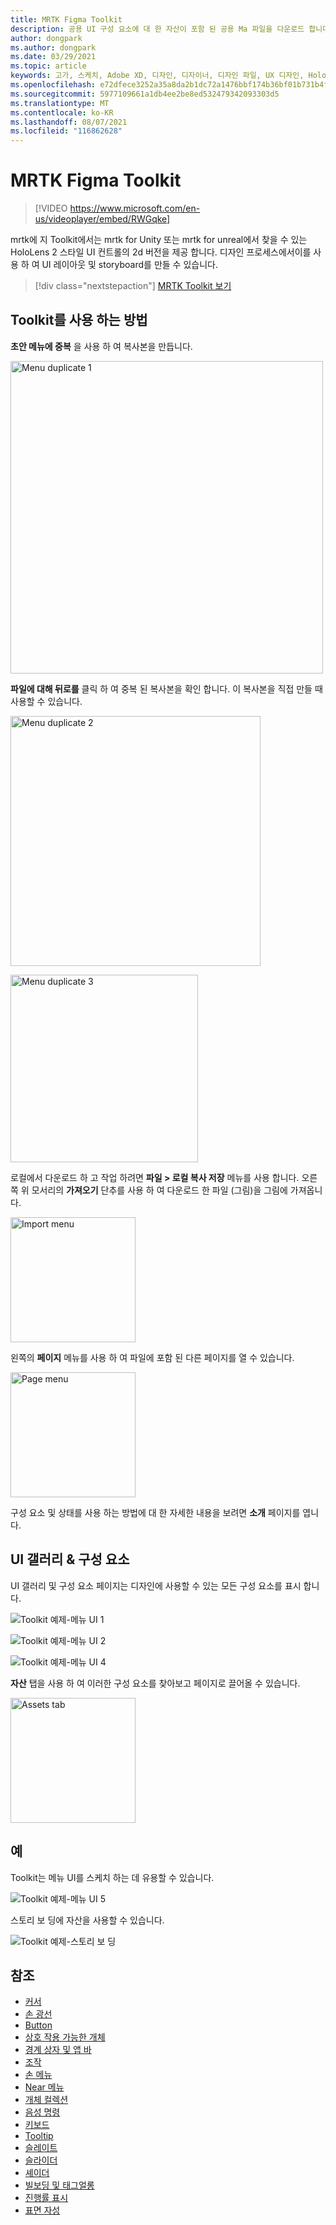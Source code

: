 ```yaml
---
title: MRTK Figma Toolkit
description: 공용 UI 구성 요소에 대 한 자산이 포함 된 공용 Ma 파일을 다운로드 합니다.
author: dongpark
ms.author: dongpark
ms.date: 03/29/2021
ms.topic: article
keywords: 고가, 스케치, Adobe XD, 디자인, 디자이너, 디자인 파일, UX 디자인, HoloLens, mrtk, 혼합 현실 Toolkit
ms.openlocfilehash: e72dfece3252a35a8da2b1dc72a1476bbf174b36bf01b731b4f0be5af21f2a33
ms.sourcegitcommit: 5977109661a1db4ee2be8ed532479342093303d5
ms.translationtype: MT
ms.contentlocale: ko-KR
ms.lasthandoff: 08/07/2021
ms.locfileid: "116862628"
---
```

# <a name="mrtk-figma-toolkit"></a>MRTK Figma Toolkit

> [!VIDEO https://www.microsoft.com/en-us/videoplayer/embed/RWGqke]

mrtk에 지 Toolkit에서는 mrtk for Unity 또는 mrtk for unreal에서 찾을 수 있는 HoloLens 2 스타일 UI 컨트롤의 2d 버전을 제공 합니다. 디자인 프로세스에서이를 사용 하 여 UI 레이아웃 및 storyboard를 만들 수 있습니다.

> [!div class="nextstepaction"]
> [MRTK Toolkit 보기](https://www.figma.com/file/zeGez3Phuzel9JrU1o20nn/Figma-Toolkit-for-MRTK-HoloLens-Windows-Mixed-Reality?node-id=116%3A4)

## <a name="how-to-use-figma-toolkit"></a>Toolkit를 사용 하는 방법
**초안 메뉴에 중복** 을 사용 하 여 복사본을 만듭니다.

<img src="images/UX_Figma_Use1.png" width="500px" alt="Menu duplicate 1"><br>

**파일에 대해 뒤로를** 클릭 하 여 중복 된 복사본을 확인 합니다. 이 복사본을 직접 만들 때 사용할 수 있습니다.

<img src="images/UX_Figma_Use2.png" width="400px" alt="Menu duplicate 2"><br>

<img src="images/UX_Figma_Use3.png" width="300px" alt="Menu duplicate 3"><br>

로컬에서 다운로드 하 고 작업 하려면 **파일 > 로컬 복사 저장** 메뉴를 사용 합니다. 오른쪽 위 모서리의 **가져오기** 단추를 사용 하 여 다운로드 한 파일 (그림)을 그림에 가져옵니다.

<img src="images/UX_FigmaToolkit_Import.png" width="200px" alt="Import menu"><br>

왼쪽의 **페이지** 메뉴를 사용 하 여 파일에 포함 된 다른 페이지를 열 수 있습니다.

<img src="images/UX_FigmaToolkit_PageMenu.png" width="200px" alt="Page menu"><br>

구성 요소 및 상태를 사용 하는 방법에 대 한 자세한 내용을 보려면 **소개** 페이지를 엽니다.

## <a name="ui-gallery--components"></a>UI 갤러리 & 구성 요소
UI 갤러리 및 구성 요소 페이지는 디자인에 사용할 수 있는 모든 구성 요소를 표시 합니다.

![Toolkit 예제-메뉴 UI 1](images/UX_FigmaToolkit_Components_Menu1.png)<br>

![Toolkit 예제-메뉴 UI 2](images/UX_FigmaToolkit_Components_Menu2.png)<br>


![Toolkit 예제-메뉴 UI 4](images/UX_FigmaToolkit_Components_Menu3a.png)<br>

**자산** 탭을 사용 하 여 이러한 구성 요소를 찾아보고 페이지로 끌어올 수 있습니다.

<img src="images/UX_FigmaToolkit_Components_Menu3.png" width="200px" alt="Assets tab"><br>


## <a name="examples"></a>예

Toolkit는 메뉴 UI를 스케치 하는 데 유용할 수 있습니다. 

![Toolkit 예제-메뉴 UI 5](images/UX_FigmaToolkit_Examples_Menu.png)<br>


스토리 보 딩에 자산을 사용할 수 있습니다.

![Toolkit 예제-스토리 보 딩](images/UX_FigmaToolkit_Examples_Storyboarding.png)<br>


## <a name="see-also"></a>참조

* [커서](cursors.md)
* [손 광선](point-and-commit.md)
* [Button](button.md)
* [상호 작용 가능한 개체](interactable-object.md)
* [경계 상자 및 앱 바](app-bar-and-bounding-box.md)
* [조작](direct-manipulation.md)
* [손 메뉴](hand-menu.md)
* [Near 메뉴](near-menu.md)
* [개체 컬렉션](object-collection.md)
* [음성 명령](voice-input.md)
* [키보드](keyboard.md)
* [Tooltip](tooltip.md)
* [슬레이트](slate.md)
* [슬라이더](slider.md)
* [셰이더](shader.md)
* [빌보딩 및 태그얼롱](billboarding-and-tag-along.md)
* [진행률 표시](progress.md)
* [표면 자성](surface-magnetism.md)

